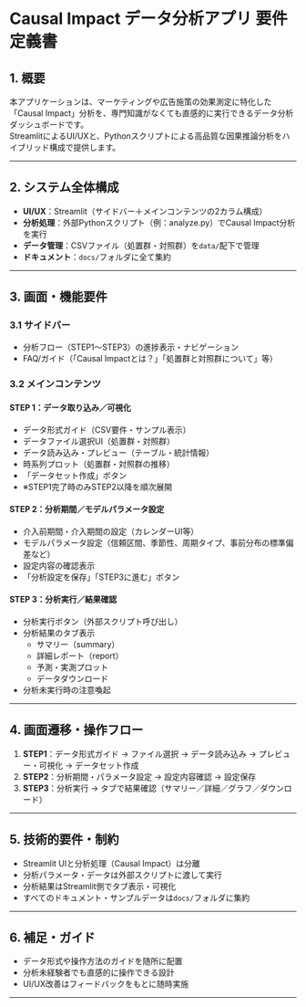 # Causal Impact データ分析アプリ 要件定義書

## 1. 概要

本アプリケーションは、マーケティングや広告施策の効果測定に特化した「Causal Impact」分析を、専門知識がなくても直感的に実行できるデータ分析ダッシュボードです。  
StreamlitによるUI/UXと、Pythonスクリプトによる高品質な因果推論分析をハイブリッド構成で提供します。

---

## 2. システム全体構成

- **UI/UX**：Streamlit（サイドバー＋メインコンテンツの2カラム構成）
- **分析処理**：外部Pythonスクリプト（例：analyze.py）でCausal Impact分析を実行
- **データ管理**：CSVファイル（処置群・対照群）を`data/`配下で管理
- **ドキュメント**：`docs/`フォルダに全て集約

---

## 3. 画面・機能要件

### 3.1 サイドバー

- 分析フロー（STEP1～STEP3）の進捗表示・ナビゲーション
- FAQ/ガイド（「Causal Impactとは？」「処置群と対照群について」等）

### 3.2 メインコンテンツ

#### STEP 1：データ取り込み／可視化

- データ形式ガイド（CSV要件・サンプル表示）
- データファイル選択UI（処置群・対照群）
- データ読み込み・プレビュー（テーブル・統計情報）
- 時系列プロット（処置群・対照群の推移）
- 「データセット作成」ボタン
- ※STEP1完了時のみSTEP2以降を順次展開

#### STEP 2：分析期間／モデルパラメータ設定

- 介入前期間・介入期間の設定（カレンダーUI等）
- モデルパラメータ設定（信頼区間、季節性、周期タイプ、事前分布の標準偏差など）
- 設定内容の確認表示
- 「分析設定を保存」「STEP3に進む」ボタン

#### STEP 3：分析実行／結果確認

- 分析実行ボタン（外部スクリプト呼び出し）
- 分析結果のタブ表示
    - サマリー（summary）
    - 詳細レポート（report）
    - 予測・実測プロット
    - データダウンロード
- 分析未実行時の注意喚起

---

## 4. 画面遷移・操作フロー

1. **STEP1**：データ形式ガイド → ファイル選択 → データ読み込み → プレビュー・可視化 → データセット作成
2. **STEP2**：分析期間・パラメータ設定 → 設定内容確認 → 設定保存
3. **STEP3**：分析実行 → タブで結果確認（サマリー／詳細／グラフ／ダウンロード）

---

## 5. 技術的要件・制約

- Streamlit UIと分析処理（Causal Impact）は分離
- 分析パラメータ・データは外部スクリプトに渡して実行
- 分析結果はStreamlit側でタブ表示・可視化
- すべてのドキュメント・サンプルデータは`docs/`フォルダに集約

---

## 6. 補足・ガイド

- データ形式や操作方法のガイドを随所に配置
- 分析未経験者でも直感的に操作できる設計
- UI/UX改善はフィードバックをもとに随時実施

--- 